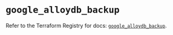 # `google_alloydb_backup`

Refer to the Terraform Registry for docs: [`google_alloydb_backup`](https://registry.terraform.io/providers/hashicorp/google/5.37.0/docs/resources/alloydb_backup).
